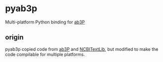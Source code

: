 # pyab3p

Multi-platform Python binding for [ab3P](https://github.com/ncbi-nlp/Ab3P)

## origin

pyab3p copied code from [ab3P](https://github.com/ncbi-nlp/Ab3P) and [NCBITextLib](https://github.com/ncbi-nlp/NCBITextLib), but modified
to make the code compilable for multiple platforms.
